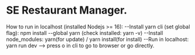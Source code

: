 # SE Restaurant Manager.

How to run in localhost (installed Nodejs >= 16):
    --Install yarn cli (set global flag): npm install --global yarn  (check installed: yarn -v)
    --Install node_modules: yarn(for update) / yarn install(for install)
    --Run in localhost: yarn run dev 
        --> press o in cli to go to browser or go directly. 
    